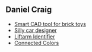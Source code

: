 ## Daniel Craig 

* [Smart CAD tool for brick toys](https://www.surprisebuild.com)
* [Silly car designer](https://danielmartincraig.github.io/car-designer/)
* [Liftarm Identifier](https://danielmartincraig.github.io/corrugate/)
* [Connected Colors](https://danielmartincraig.github.io/connected-colors/)

<!--
**danielmartincraig/danielmartincraig** is a ✨ _special_ ✨ repository because its `README.md` (this file) appears on your GitHub profile.

Here are some ideas to get you started:

- 🔭 I’m currently working on ...
- 🌱 I’m currently learning ...
- 👯 I’m looking to collaborate on ...
- 🤔 I’m looking for help with ...
- 💬 Ask me about ...
- 📫 How to reach me: ...
- 😄 Pronouns: ...
- ⚡ Fun fact: ...
-->
